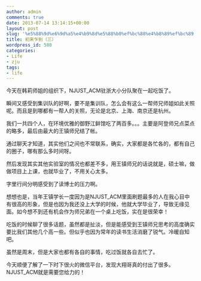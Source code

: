 ```yaml
---
author: admin
comments: true
date: 2013-07-14 13:14:15+00:00
layout: post
slug: '%e5%88%9d%e6%9d%a5%e4%b9%8d%e5%88%b0%ef%bc%88%e4%b8%89%ef%bc%89'
title: 初来乍到（三）
wordpress_id: 580
categories:
- Life
- zju
tags:
- life
---
```


今天在韩莉师姐的组织下，NJUST_ACM驻浙大小分队聚在一起吃饭了。

瞬间又感受到集训队的好啊，要不是集训队，怎么会有这么一帮师兄师姐如此关照呢。而且是到哪都有一帮人的关照，无论是北京、上海、南京还是杭州。

我们一共四个人，在环境优雅的御野江鲜馆吃了两百多。。。主要是阿登师兄点菜点的略多，最后由最大的王镇师兄结了帐。

通过聊天才知道，其实他们之间也不常联系，确实，大家都是各忙各的，都有自己的圈子，哪有那么多时间呀。

然后发现其实其他实验室的情况也都差不多，用王镇师兄的话说就是，硕士嘛，做做项目上上课，也就毕业了，不用关心太多。

字里行间分明感受到了读博士的压力啊。

想想也是，当年王镇学长一度因为是NJUST_ACM里面刷题最多的人在我心目中有很高的形象，但是也因为我还没上大学的时候，他就大学毕业了，导致无缘见面。如今想不到还有机会作为师兄弟在一个桌上吃饭，实在是很荣幸！

吃饭的时候聊了很多话题，虽然都是扯淡，但是能感受到王镇师兄思考的高度确实要比我们其他几个高一些。但似乎也因为常年的读书生活消磨了锐气。冷暖自知吧。

虽然是周末，但是大家也都有各自的事情，吃过饭就各自去忙了。


今天顺便了解了一下时下很火的微信平台，发现大翔哥真的付出了很多。NJUST_ACM就是需要您给力的！
